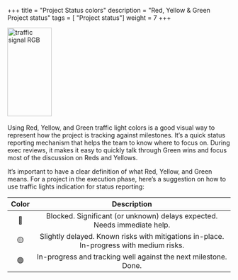 +++
title = "Project Status colors"
description = "Red, Yellow & Green Project status"
tags = [ "Project status"]
weight = 7
+++

 <div class="text-left">
    <img src="/traffic_light.png" class="img-fluid " alt="traffic signal RGB" width="100" height="200">
</div>
<br>
Using Red, Yellow, and Green traffic light colors is a good visual way to
represent how the project is tracking against milestones. It’s a quick status
reporting mechanism that helps the team to know where to focus on. During exec
reviews, it makes it easy to quickly talk through Green wins and focus most of
the discussion on Reds and Yellows. 

It’s important to have a clear definition of what Red, Yellow, and Green means.
For a project in the execution phase, here’s a suggestion on how to use traffic
lights indication for status reporting: 


| Color  | Description                                                                             |
| :---:  | :---------------------------------------------------------------------------------------: |
| 🔴     | Blocked. Significant (or unknown) delays expected. Needs immediate help.                |
| 🟡     | Slightly delayed. Known risks with mitigations in-place. In-progress with medium risks. |
| 🟢     | In-progress and tracking well against the next milestone. Done.                         |